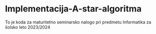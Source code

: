 # Implementacija-A-star-algoritma
To je koda za maturitetno seminarsko nalogo pri predmetu Informatika za šolsko leto 2023/2024
